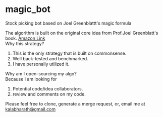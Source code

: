 # magic_bot
Stock picking bot based on Joel Greenblattt's magic formula

The algorithm is built on the original core idea from Prof.Joel Greenblatt's book. [Amazon Link](https://www.amazon.com/Little-Book-Still-Beats-Market/dp/0470624159/ref=sr_1_1?keywords=joel+greenblatt&qid=1654786080&s=books&sprefix=joel+gre%2Cstripbooks%2C175&sr=1-1) </br>
Why this strategy? </br>
1. This is the only strategy that is built on commonsense.
2. Well back-tested and benchmarked.
3. I have personally utilized it.

Why am I open-sourcing my algo? </br>
Because I am looking for
1. Potential code/idea collaborators.
2. review and comments on my code.

Please feel free to clone, generate a merge request, or, email me at kalabharath@gmail.com</br>
